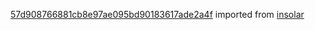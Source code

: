 [57d908766881cb8e97ae095bd90183617ade2a4f](https://github.com/insolar/insolar/commit/57d908766881cb8e97ae095bd90183617ade2a4f) imported from [insolar](https://github.com/insolar/insolar)

